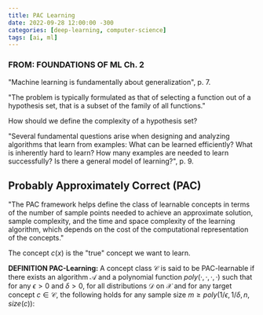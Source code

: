 ```yaml
---
title: PAC Learning
date: 2022-09-28 12:00:00 -300
categories: [deep-learning, computer-science]
tags: [ai, ml]
---
```



### FROM: FOUNDATIONS OF ML Ch. 2

"Machine learning is fundamentally about generalization", p. 7.

"The problem is typically formulated as that of selecting a function out of a hypothesis set, that is a subset of the family of all functions."

How should we define the complexity of a hypothesis set?

"Several fundamental questions arise when designing and analyzing algorithms that learn from examples: What can be learned efficiently? What is inherently hard to learn? How many examples are needed to learn successfully? Is there a general model of learning?", p. 9.

## Probably Approximately Correct (PAC)
"The PAC framework helps define the class of learnable concepts in terms of the number of sample points needed to achieve an approximate solution, sample complexity, and the time and space complexity of the learning algorithm, which depends on the cost of the computational representation of the concepts."

The concept $c(x)$ is the "true" concept we want to learn.

**DEFINITION PAC-Learning:** A concept class $\mathcal{C}$ is said to be PAC-learnable if there exists an algorithm $\mathcal{A}$ and a polynomial function $poly(·, ·, ·, ·)$ such that for any $\epsilon > 0$ and $\delta > 0$, for all distributions $\mathcal{D}$ on $\mathcal{X}$ and for any target concept $c \in \mathcal{C}$, the following holds for any sample size $m \geq poly(1/\epsilon, 1/\delta, n, size(c))$:






